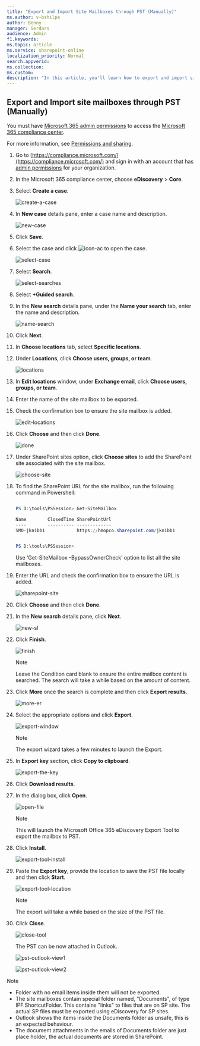 ```yaml
---
title: "Export and Import Site Mailboxes through PST (Manually)"
ms.author: v-bshilpa
author: Benny
manager: Serdars
audience: Admin
f1.keywords:
ms.topic: article
ms.service: sharepoint-online
localization_priority: Normal
search.appverid:
ms.collection:  
ms.custom:
description: "In this article, you'll learn how to export and import site mailboxes through PST "
---
```

##  Export and Import site mailboxes through PST (Manually)

You must have [Microsoft 365 admin permissions](https://docs.microsoft.com/en-us/microsoft-365/admin/add-users/assign-admin-roles?view=o365-worldwide) to access the [Microsoft 365 compliance center](https://docs.microsoft.com/en-us/microsoft-365/compliance/microsoft-365-compliance-center?view=o365-worldwide). 

For more information, see [Permissions and sharing](https://docs.microsoft.com/en-us/sharepoint/modern-experience-sharing-permissions).

1. Go to [https://compliance.microsoft.com/](https://compliance.microsoft.com/) and sign in with an account that has [admin permissions](https://docs.microsoft.com/en-us/sharepoint/sharepoint-admin-role) for your organization.

2. In the Microsoft 365 compliance center, choose **eDiscovery** > **Core**.

3. Select **Create a case**.

   ![create-a-case](media/create-a-case-image1.PNG)

4. In **New case** details pane, enter a case name and description.

   ![new-case](media/New-case-image2.PNG)

5. Click **Save**.

6. Select the case and click ![icon-ac](media/icon-for-im3.PNG) to open the case.
   
   ![select-case](media/select-case-im3.PNG)

7. Select **Search**.

   ![select-searches](media/select-searches-im4.PNG)

8. Select **+Guided search**.

9. In the **New search** details pane, under the **Name your search** tab, enter the name and description.

   ![name-search](media/name-search-im6.PNG)

10. Click **Next**.

11. In **Choose locations** tab, select **Specific locations**.

12. Under **Locations**, click **Choose users, groups, or team**.
    
    ![locations](media/locations-im.PNG)
    
13. In **Edit locations** window, under **Exchange email**, click **Choose users, groups, or team**.

14. Enter the name of the site mailbox to be exported.

15. Check the confirmation box to ensure the site mailbox is added.

    ![edit-locations](media/edit-locations-im8.PNG)
    
16. Click **Choose** and then click **Done**.

    ![done](media/done-im9.PNG)
    
17. Under SharePoint sites option, click **Choose sites** to add the SharePoint site associated with the site mailbox.

    ![choose-site](media/choose-site-im10.PNG)
    
18. To find the SharePoint URL for the site mailbox, run the following command in Powershell:

    ```Powershell

    PS D:\tools\PSSession> Get-SiteMailbox

    Name        ClosedTime SharePointUrl
    ----        ---------- -------------
    SMO-jknibb1            https://hmopco.sharepoint.com/jknibb1


    PS D:\tools\PSSession>
    ```

    Use ‘Get-SiteMailbox -BypassOwnerCheck’ option to list all the site mailboxes.

19. Enter the URL and check the confirmation box to ensure the URL is added.

    ![sharepoint-site](media/sharepoint-site-im11.PNG)
    
20. Click **Choose** and then click **Done**.

21. In the **New search** details pane, click **Next**.

    ![new-sl](media/new-search-locations-im13.PNG)
    
22. Click **Finish**.

    ![finish](media/finish-im14.PNG)

    >[!NOTE]
    > Leave the Condition card blank to ensure the entire mailbox content is searched. The search will take a while based on the amount of content.
    
23. Click **More** once the search is complete and then click **Export results**.

    ![more-er](media/more-export-results-im15.PNG)

24. Select the appropriate options and click **Export**.

    ![export-window](media/export-window-im16.PNG)
      
    >[!NOTE]
    > The export wizard takes a few minutes to launch the Export.

25. In **Export key** section, click **Copy to clipboard**.

    ![export-the-key](media/export-key-im.PNG)

26. Click **Download results**.

27. In the dialog box, click **Open**.

    ![open-file](media/open-file-im18.PNG)
    
    >[!NOTE]
    > This will launch the Microsoft Office 365 eDiscovery Export Tool to export the mailbox to PST.
    
28. Click **Install**.

    ![export-tool-install](media/export-tool-im19.PNG)

29. Paste the **Export key**, provide the location to save the PST file locally and then click **Start**.

    ![export-tool-location](media/export-tool-location-im20.PNG)
    
    >[!NOTE]
    > The export will take a while based on the size of the PST file.

30. Click **Close**.

    ![close-tool](media/close-im21.PNG)
    
    The PST can be now attached in Outlook.
    
    ![pst-outlook-view1](media/pst-outlook-view1.PNG)
    
    ![pst-outlook-view2](media/pst-outlook-view2.PNG)
    
  >[!NOTE]
  > - Folder with no email items inside them will not be exported.
  > - The site mailboxes contain special folder named, "Documents", of type IPF.ShortcutFolder. This contains "links" to files that are on SP site. The actual SP files must be       exported using eDiscovery for SP sites.
  > - Outlook shows the items inside the Documents folder as unsafe, this is an expected behaviour.
  > - The document attachments in the emails of Documents folder are just place holder, the actual documents are stored in SharePoint.

    

